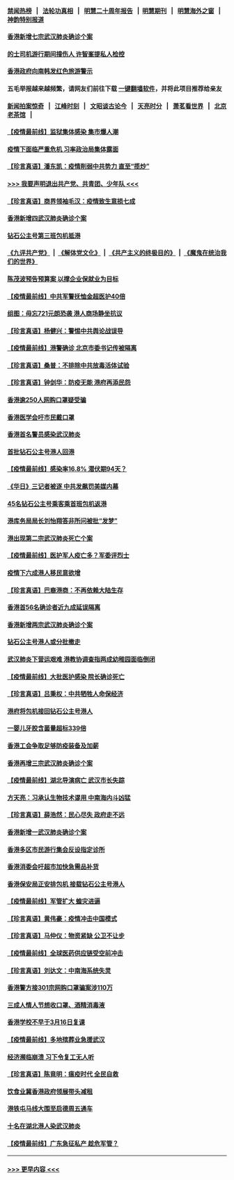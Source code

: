 #### [禁闻热榜](热点新闻.md?=0)  &nbsp;&nbsp;|&nbsp;&nbsp; [法轮功真相](https://github.com/gfw-breaker/truth/blob/master/README.md?=0) &nbsp;&nbsp;|&nbsp;&nbsp; [明慧二十周年报告](https://github.com/gfw-breaker/mh-reports/blob/master/README.md?=0) &nbsp;&nbsp;|&nbsp;&nbsp;[明慧期刊](https://github.com/gfw-breaker/mh-qikan) &nbsp;&nbsp;|&nbsp;&nbsp; [明慧海外之窗](https://github.com/gfw-breaker/mh-news/blob/master/README.md?=0) &nbsp;&nbsp;|&nbsp;&nbsp; [神韵特别报道](https://github.com/gfw-breaker/mh-news/blob/master/shenyun.md?=0)
#### [香港新增七宗武汉肺炎确诊个案](../pages/nsc415/n11893498.md?t=02260201) 
#### [的士司机游行期间撞伤人 许智峯提私人检控](../pages/nsc415/n11893483.md?t=02260201) 
#### [香港政府向南韩发红色旅游警示](../pages/nsc415/n11893398.md?t=02260201) 
#### 五毛举报越来越频繁，请网友们前往下载 [一键翻墙软件](https://github.com/gfw-breaker/ssr-accounts)，并将此项目推荐给亲友
#### [新闻拍案惊奇](https://github.com/gfw-breaker/banned-news/blob/master/pages/link4.md) &nbsp;&nbsp;|&nbsp;&nbsp; [江峰时刻](https://github.com/gfw-breaker/banned-news/blob/master/pages/link4.md) &nbsp;&nbsp;|&nbsp;&nbsp; [文昭谈古论今](https://github.com/gfw-breaker/banned-news/blob/master/pages/link4.md) &nbsp;&nbsp;|&nbsp;&nbsp; [天亮时分](https://github.com/gfw-breaker/banned-news/blob/master/pages/link4.md) &nbsp;&nbsp;|&nbsp;&nbsp; [萧茗看世界](https://github.com/gfw-breaker/banned-news/blob/master/pages/link4.md) &nbsp;&nbsp;|&nbsp;&nbsp; [北京老茶馆](https://github.com/gfw-breaker/banned-news/blob/master/pages/link4.md) &nbsp;&nbsp;|&nbsp;&nbsp; 
#### [【疫情最前线】监狱集体感染 集市爆人潮](../pages/nsc415/n11893181.md?t=02260201) 
#### [疫情下面临严重危机  习率政治局集体露面](../pages/nsc415/n11893305.md?t=02260201) 
#### [【珍言真语】潘东凯：疫情削弱中共势力 直至“揽炒”](../pages/nsc415/n11892866.md?t=02260201) 
#### [>>> 我要声明退出共产党、共青团、少年队 <<<](https://github.com/begood0513/goodnews/blob/master/quit/letter.md) 
#### [【珍言真语】商界领袖毛汉：疫情致生意损七成](../pages/nsc415/n11890348.md?t=02260201) 
#### [香港新增四武汉肺炎确诊个案](../pages/nsc415/n11890610.md?t=02260201) 
#### [钻石公主号第三班包机抵港](../pages/nsc415/n11890645.md?t=02260201) 
#### [《九评共产党》](https://github.com/begood0513/9ping.md/blob/master/README.md) &nbsp;|&nbsp; [《解体党文化》](../../../../jtdwh.md/blob/master/README.md)  &nbsp;|&nbsp; [《共产主义的终极目的》](../../../../gczydzjmd.md/blob/master/README.md) &nbsp;|&nbsp; [《魔鬼在统治我们的世界》](../../../../mgztzwmdsj.md/blob/master/README.md) 
#### [陈茂波预告预算案 以撑企业保就业为目标](../pages/nsc415/n11890574.md?t=02260201) 
#### [【疫情最前线】中共军警抚恤金超医护40倍](../pages/nsc415/n11890458.md?t=02260201) 
#### [组图：毋忘721元朗恐袭 港人商场静坐抗议](../pages/nsc415/n11876882.md?t=02260201) 
#### [【珍言真语】杨健兴：警惕中共舆论战误导](../pages/nsc415/n11888131.md?t=02260201) 
#### [【疫情最前线】港警确诊 北京市委书记传被隔离](../pages/nsc415/n11886872.md?t=02260201) 
#### [【珍言真语】桑普：不排除中共放毒活体试验](../pages/nsc415/n11886832.md?t=02260201) 
#### [【珍言真语】钟剑华：防疫无能 港府再添民怨](../pages/nsc415/n11884504.md?t=02260201) 
#### [香港逾250人网购口罩疑受骗](../pages/nsc415/n11884388.md?t=02260201) 
#### [香港医学会吁市民戴口罩](../pages/nsc415/n11884367.md?t=02260201) 
#### [香港首名警员感染武汉肺炎](../pages/nsc415/n11884357.md?t=02260201) 
#### [首批钻石公主号港人回港](../pages/nsc415/n11884333.md?t=02260201) 
#### [【疫情最前线】感染率16.8% 潜伏期94天？](../pages/nsc415/n11884256.md?t=02260201) 
#### [《华日》三记者被逐 中共发飙罚美媒内幕](../pages/nsc415/n11884184.md?t=02260201) 
#### [45名钻石公主号乘客乘首班包机返港](../pages/nsc415/n11881770.md?t=02260201) 
#### [港库务局局长刘怡翔答非所问被批“发梦”](../pages/nsc415/n11881752.md?t=02260201) 
#### [港出现第二宗武汉肺炎死亡个案](../pages/nsc415/n11881736.md?t=02260201) 
#### [【疫情最前线】医护军人疫亡多？军委评烈士](../pages/nsc415/n11881655.md?t=02260201) 
#### [疫情下六成港人移民意欲增](../pages/nsc415/n11881699.md?t=02260201) 
#### [【珍言真语】巴裔港商：不再依赖大陆生存](../pages/nsc415/n11881126.md?t=02260201) 
#### [香港首56名确诊者近九成延误隔离](../pages/nsc415/n11879079.md?t=02260201) 
#### [香港新增两宗武汉肺炎确诊个案](../pages/nsc415/n11879064.md?t=02260201) 
#### [钻石公主号港人或分批撤走](../pages/nsc415/n11879029.md?t=02260201) 
#### [武汉肺炎下营运艰难 港教协调查指两成幼稚园面临倒闭](../pages/nsc415/n11878989.md?t=02260201) 
#### [【疫情最前线】大批医护感染 院长确诊死亡](../pages/nsc415/n11878595.md?t=02260201) 
#### [【珍言真语】吕秉权：中共牺牲人命保经济](../pages/nsc415/n11878390.md?t=02260201) 
#### [港府将包机接回钻石公主号港人](../pages/nsc415/n11876352.md?t=02260201) 
#### [一婴儿牙胶含菌量超标339倍](../pages/nsc415/n11876336.md?t=02260201) 
#### [香港工会争取足够防疫装备及加薪](../pages/nsc415/n11876313.md?t=02260201) 
#### [香港再增三宗武汉肺炎确诊个案](../pages/nsc415/n11876297.md?t=02260201) 
#### [【疫情最前线】湖北导演病亡 武汉市长失踪](../pages/nsc415/n11876272.md?t=02260201) 
#### [方天亮：习承认生物技术谬用 中南海内斗凶猛](../pages/nsc415/n11873679.md?t=02260201) 
#### [【珍言真语】薛浩然：民心尽失 政府走不远](../pages/nsc415/n11875838.md?t=02260201) 
#### [香港新增一武汉肺炎确诊个案](../pages/nsc415/n11874044.md?t=02260201) 
#### [香港多区市民游行集会反设指定诊所](../pages/nsc415/n11874017.md?t=02260201) 
#### [香港消委会吁超市加快急需品补货](../pages/nsc415/n11874003.md?t=02260201) 
#### [香港保安局正安排包机 接载钻石公主号港人](../pages/nsc415/n11873932.md?t=02260201) 
#### [【疫情最前线】军管扩大 蝗灾进逼](../pages/nsc415/n11873780.md?t=02260201) 
#### [【珍言真语】黄伟豪：疫情冲击中国模式](../pages/nsc415/n11873482.md?t=02260201) 
#### [【珍言真语】马仲仪：物资紧缺 公卫不让步](../pages/nsc415/n11872315.md?t=02260201) 
#### [【疫情最前线】全球医药供应链受空前冲击](../pages/nsc415/n11869614.md?t=02260201) 
#### [【珍言真语】刘达文：中南海系统失灵](../pages/nsc415/n11869465.md?t=02260201) 
#### [香港警方接301宗网购口罩骗案涉110万](../pages/nsc415/n11867572.md?t=02260201) 
#### [三成人情人节想收口罩、酒精消毒液](../pages/nsc415/n11867523.md?t=02260201) 
#### [香港学校不早于3月16日复课](../pages/nsc415/n11867498.md?t=02260201) 
#### [【疫情最前线】多地殡葬业急援武汉](../pages/nsc415/n11866914.md?t=02260201) 
#### [经济濒临崩溃 习下令复工无人听](../pages/nsc415/n11867269.md?t=02260201) 
#### [【珍言真语】陈竟明：瘟疫时代 全民自救](../pages/nsc415/n11866765.md?t=02260201) 
#### [饮食业冀香港政府领展带头减租](../pages/nsc415/n11864876.md?t=02260201) 
#### [港铁屯马线大围至启德周五通车](../pages/nsc415/n11864842.md?t=02260201) 
#### [十名在湖北港人染武汉肺炎](../pages/nsc415/n11864807.md?t=02260201) 
#### [【疫情最前线】广东急征私产 趁危军管？](../pages/nsc415/n11864205.md?t=02260201) 

----
#### [ >>> 更早内容 <<< ](../indexes/nsc415-earlier.md)
